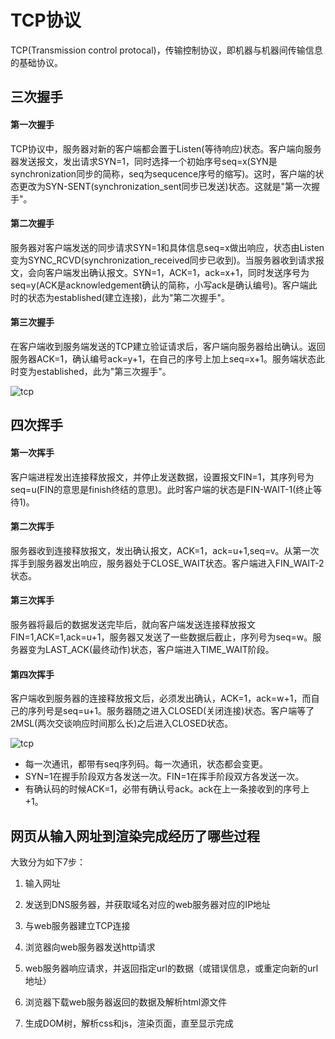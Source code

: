 # TCP协议

TCP(Transmission control protocal)，传输控制协议，即机器与机器间传输信息的基础协议。

## 三次握手

#### 第一次握手

TCP协议中，服务器对新的客户端都会置于Listen(等待响应)状态。客户端向服务器发送报文，发出请求SYN=1，同时选择一个初始序号seq=x(SYN是synchronization同步的简称，seq为sequcence序号的缩写)。这时，客户端的状态更改为SYN-SENT(synchronization_sent同步已发送)状态。这就是"第一次握手"。

#### 第二次握手

服务器对客户端发送的同步请求SYN=1和具体信息seq=x做出响应，状态由Listen变为SYNC_RCVD(synchronization_received同步已收到)。当服务器收到请求报文，会向客户端发出确认报文。SYN=1，ACK=1，ack=x+1，同时发送序号为seq=y(ACK是acknowledgement确认的简称，小写ack是确认编号)。客户端此时的状态为established(建立连接)，此为"第二次握手"。

#### 第三次握手

在客户端收到服务端发送的TCP建立验证请求后，客户端向服务器给出确认。返回服务器ACK=1，确认编号ack=y+1，在自己的序号上加上seq=x+1。服务端状态此时变为established，此为"第三次握手"。

![tcp](/JenayLee/images/tcp_1.jpg)

## 四次挥手

#### 第一次挥手

客户端进程发出连接释放报文，并停止发送数据，设置报文FIN=1，其序列号为seq=u(FIN的意思是finish终结的意思)。此时客户端的状态是FIN-WAIT-1(终止等待1)。

#### 第二次挥手

服务器收到连接释放报文，发出确认报文，ACK=1，ack=u+1,seq=v。从第一次挥手到服务器发出响应，服务器处于CLOSE_WAIT状态。客户端进入FIN_WAIT-2状态。

#### 第三次挥手

服务器将最后的数据发送完毕后，就向客户端发送连接释放报文FIN=1,ACK=1,ack=u+1，服务器又发送了一些数据后截止，序列号为seq=w。服务器变为LAST_ACK(最终动作)状态，客户端进入TIME_WAIT阶段。

#### 第四次挥手

客户端收到服务器的连接释放报文后，必须发出确认，ACK=1，ack=w+1，而自己的序列号是seq=u+1。服务器随之进入CLOSED(关闭连接)状态。客户端等了2MSL(两次交谈响应时间那么长)之后进入CLOSED状态。

![tcp](/JenayLee/images/tcp_2.jpg)

- 每一次通讯，都带有seq序列码。每一次通讯，状态都会变更。
- SYN=1在握手阶段双方各发送一次。FIN=1在挥手阶段双方各发送一次。
- 有确认码的时候ACK=1，必带有确认号ack。ack在上一条接收到的序号上+1。

## 网页从输入网址到渲染完成经历了哪些过程

大致分为如下7步：

1. 输入网址

2. 发送到DNS服务器，并获取域名对应的web服务器对应的IP地址

3. 与web服务器建立TCP连接

4. 浏览器向web服务器发送http请求

5. web服务器响应请求，并返回指定url的数据（或错误信息，或重定向新的url地址）

6. 浏览器下载web服务器返回的数据及解析html源文件

7. 生成DOM树，解析css和js，渲染页面，直至显示完成

